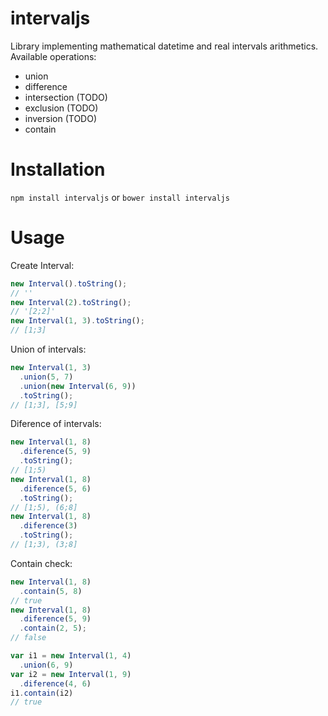 # intervaljs

Library implementing mathematical datetime and real intervals arithmetics.
Available operations:

- union
- difference
- intersection (TODO)
- exclusion (TODO)
- inversion (TODO)
- contain

# Installation

`npm install intervaljs`
or
`bower install intervaljs`

# Usage

Create Interval: 

```js
new Interval().toString();
// ''
new Interval(2).toString();
// '[2;2]'
new Interval(1, 3).toString();
// [1;3]
```


Union of intervals:
```js
new Interval(1, 3)
  .union(5, 7)
  .union(new Interval(6, 9))
  .toString();
// [1;3], [5;9]
```

Diference of intervals:
```js
new Interval(1, 8)
  .diference(5, 9)
  .toString();
// [1;5)
new Interval(1, 8)
  .diference(5, 6)
  .toString();
// [1;5), (6;8]
new Interval(1, 8)
  .diference(3)
  .toString();
// [1;3), (3;8]
```

Contain check:
```js
new Interval(1, 8)
  .contain(5, 8)
// true
new Interval(1, 8)
  .diference(5, 9)
  .contain(2, 5);
// false

var i1 = new Interval(1, 4)
  .union(6, 9)
var i2 = new Interval(1, 9)
  .diference(4, 6)
i1.contain(i2)
// true
```



